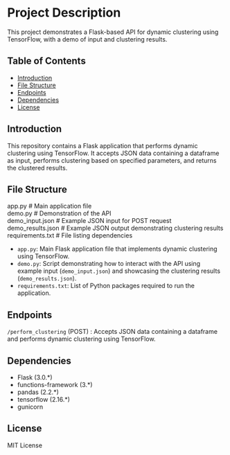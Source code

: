 # Project Description

This project demonstrates a Flask-based API for dynamic clustering using TensorFlow, with a demo of input and clustering results.

## Table of Contents

- [Introduction](#introduction)
- [File Structure](#file-structure)
- [Endpoints](#endpoints)
- [Dependencies](#dependencies)
- [License](#license)

## Introduction

This repository contains a Flask application that performs dynamic clustering using TensorFlow. It accepts JSON data containing a dataframe as input, performs clustering based on specified parameters, and returns the clustered results.

## File Structure

app.py # Main application file <br>
demo.py # Demonstration of the API <br>
demo_input.json # Example JSON input for POST request <br>
demo_results.json # Example JSON output demonstrating clustering results <br>
requirements.txt # File listing dependencies <br>

- `app.py`: Main Flask application file that implements dynamic clustering using TensorFlow.
- `demo.py`: Script demonstrating how to interact with the API using example input (`demo_input.json`) and showcasing the clustering results (`demo_results.json`).
- `requirements.txt`: List of Python packages required to run the application.

## Endpoints

`/perform_clustering` (POST) : Accepts JSON data containing a dataframe and performs dynamic clustering using TensorFlow.

## Dependencies

- Flask (3.0.\*)
- functions-framework (3.\*)
- pandas (2.2.\*)
- tensorflow (2.16.\*)
- gunicorn

## License

MIT License
